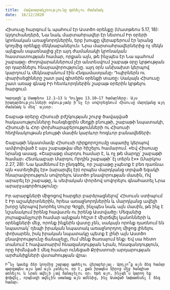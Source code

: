 ```yaml
---
title:  Հավասարակշռությունը գտնելու ժամանակ
date:  16/12/2020
---
```


Հիսուսը հարգում և պահում էր Աստծո օրենքը (Մատթեոս 5.17, 18): Այդուհանդերձ, Նա նաև մարտահրավեր էր նետում Իր օրերի կրոնական առաջնորդներին, երբ խոսքը վերաբերում էր նրանց կողմից օրենքը մեկնաբանելուն։ Նրա մարտահրավերներից ոչ մեկն այնքան սպառնալից չէր այդ ժամանակի կրոնական հաստատության համար, որքան այն, թե ինչպես էր Նա պահում շաբաթը։ Ժողովարաններում չէր անտեսվում շաբաթ օրը կրթության օր դարձնելու հնարավորությունը. այդ օրն անխախտ կերպով կարդում և մեկնաբանում էին Հնգամատյանը։ Դպիրներն ու փարիսեցիները շատ լավ գիտեին օրենքի տառը։ Սակայն Հիսուսը շատ առաջ գնաց Իր հետևորդներին շաբաթ օրերին կրթելու հարցում։

`Կարդացե՛ք Մատթեոս 12.1–13 և Ղուկաս 13.10–17 համարները։ Այս իրադարձությունների օգնությամբ ի՞նչ էր սովորեցնում Հիսուսը մարդկանց այդ ժամանակ և մեզ՝ այսօր։`

Շաբաթ օրերը Հիսուսի բժշկության շուրջ ծավալված հակասությունները հանգեցրին մեղքի բնույթի, շաբաթի նպատակի, Հիսուսի և Հոր փոխհարաբերությունների ու Հիսուսի հեղինակութան բնույթի մասին կարևոր հոգևոր բանավեճերի։

Շաբաթի նկատմամբ Հիսուսի դիրքորոշումը սպառիչ կերպով ամփոփված է այս շաբաթվա մեր հիշելու համարում. «Եվ Հիսուսը նրանց ասաց. «Շաբաթը մարդու համար է, և ոչ թե մարդը՝ շաբաթի համար։ Հետևաբար Մարդու Որդին շաբաթի՛ էլ տերն է»» (Մարկոս 2.27, 28): Նա կամենում էր ընդգծել, որ շաբաթը չպետք է բեռ դառնա։ Այն «ստեղծվել էր» (արարվել էր) որպես մարդկանց տրված եզակի հնարավորություն սովորելու Աստծո բնավորության մասին, Ով արարել էր շաբաթը, և սեփական փորձով սովորելու գնահատել Նրա արարչագործությունը։

Իր արարքների միջոցով հարցեր բարձրացնելով՝ Հիսուսն ստիպում է Իր աշակերտներին, հրեա առաջնորդներին և մարդկանց ավելի խորը կերպով խորհել Սուրբ Գրքի, ինչպես նաև այն մասին, թե ինչ է նշանակում իրենց հավատն ու իրենց Աստվածը։ Մեզանից յուրաքանչյուրի համար այնքան հեշտ է մխրճվել կանոնների և օրենքների մեջ, որոնք ինքնին վատը չեն, սակայն որոնք դառնում են նպատակ՝ դեպի իրական նպատակ առաջնորդող միջոց լինելու փոխարեն, իսկ իրական նպատակը պետք է լինի այն Աստծո բնավորությունը ճանաչելը, Ում մենք ծառայում ենք։ Եվ սա հետո տանում է հավատարիմ հնազանդության Նրան, հնազանդություն, որը հիմնված է մեզ համար ունեցած Քրիստոսի արդարության արժանիքների վստահության վրա։

`Ի՞նչ կասեք ձեր կողմից շաբաթը պահելու վերաբերյալ։ Արդյո՞ք այն ձեզ համար պարզապես այս կամ այն չանելու օր է, քան իրապես Տիրոջ մեջ հանգիստ առնելու և Նրան ավելի լավ ճանաչելու օր։ Եթե այո, ինչպե՞ս կարող եք փոխվել, որպեսզի ավելին ստանաք այն ամենից, ինչ Աստված նախատեսել է ձեզ համար։`